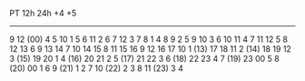 PT  12h  24h  +4  +5
--  --  ----  --  --
 9  12  (00)   4   5
10   1         5   6
11   2         6   7
12   3         7   8
 1   4         8   9
 2   5         9  10
 3   6        10  11
 4   7        11  12
 5   8        12  13
 6   9        13  14
 7  10        14  15
 8  11        15  16
 9  12        16  17
10   1  (13)  17  18
11   2  (14)  18  19
12   3  (15)  19  20
 1   4  (16)  20  21
 2   5  (17)  21  22
 3   6  (18)  22  23
 4   7  (19)  23  00
 5   8  (20)  00   1
 6   9  (21)   1   2
 7  10  (22)   2   3
 8  11  (23)   3   4
